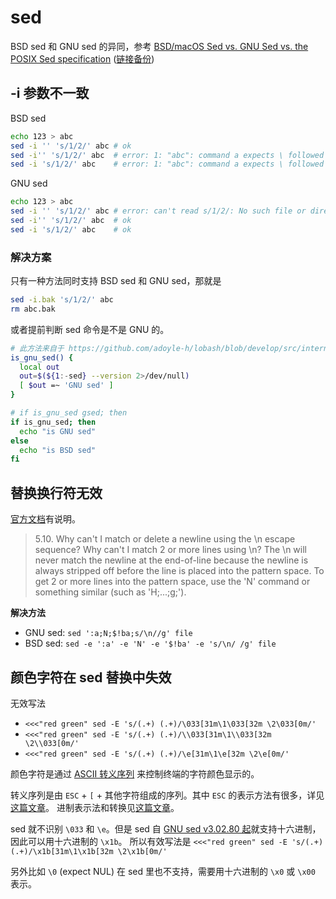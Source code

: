 # sed

BSD sed 和 GNU sed 的异同，参考 [BSD/macOS Sed vs. GNU Sed vs. the POSIX Sed specification](https://riptutorial.com/sed/topic/9436/bsd-macos-sed-vs--gnu-sed-vs--the-posix-sed-specification) ([链接备份](https://web.archive.org/web/20221013094813/https://riptutorial.com/sed/topic/9436/bsd-macos-sed-vs--gnu-sed-vs--the-posix-sed-specification))

## -i 参数不一致

BSD sed

```sh
echo 123 > abc
sed -i '' 's/1/2/' abc # ok
sed -i'' 's/1/2/' abc  # error: 1: "abc": command a expects \ followed by text
sed -i 's/1/2/' abc    # error: 1: "abc": command a expects \ followed by text
```

GNU sed

```sh
echo 123 > abc
sed -i '' 's/1/2/' abc # error: can't read s/1/2/: No such file or directory
sed -i'' 's/1/2/' abc  # ok
sed -i 's/1/2/' abc    # ok
```

### 解决方案

只有一种方法同时支持 BSD sed 和 GNU sed，那就是

```sh
sed -i.bak 's/1/2/' abc
rm abc.bak
```

或者提前判断 sed 命令是不是 GNU 的。

```sh
# 此方法来自于 https://github.com/adoyle-h/lobash/blob/develop/src/internals/is_gnu_sed.bash
is_gnu_sed() {
  local out
  out=$(${1:-sed} --version 2>/dev/null)
  [ $out =~ 'GNU sed' ]
}

# if is_gnu_sed gsed; then
if is_gnu_sed; then
  echo "is GNU sed"
else
  echo "is BSD sed"
fi
```

## 替换换行符无效

[官方文档](https://www.pement.org/sed/sedfaq5.html#s5.10)有说明。

> 5.10. Why can't I match or delete a newline using the \n escape sequence? Why can't I match 2 or more lines using \n?
> The \n will never match the newline at the end-of-line because the newline is always stripped off before the line is placed into the pattern space. To get 2 or more lines into the pattern space, use the 'N' command or something similar (such as 'H;...;g;').

**解决方法**

- GNU sed: `sed ':a;N;$!ba;s/\n//g' file`
- BSD sed: `sed -e ':a' -e 'N' -e '$!ba' -e 's/\n/ /g' file`

## 颜色字符在 sed 替换中失效

无效写法

- `<<<"red green" sed -E 's/(.+) (.+)/\033[31m\1\033[32m \2\033[0m/'`
- `<<<"red green" sed -E 's/(.+) (.+)/\\033[31m\1\\033[32m \2\\033[0m/'`
- `<<<"red green" sed -E 's/(.+) (.+)/\e[31m\1\e[32m \2\e[0m/'`

颜色字符是通过 [ASCII 转义序列](../others/ascii-and-ansi.md) 来控制终端的字符颜色显示的。

转义序列是由 `ESC` + `[` + 其他字符组成的序列。其中 `ESC` 的表示方法有很多，详见[这篇文章](../others/ascii-and-ansi.md#ascii-escape-字符)。
进制表示法和转换见[这篇文章](../math/positional-notation.md)。

sed 就不识别 `\033` 和 `\e`。但是 sed 自 [GNU sed v3.02.80 起](https://stackoverflow.com/a/7760752/4622308)就支持十六进制，因此可以用十六进制的 `\x1b`。
所以有效写法是 `<<<"red green" sed -E 's/(.+) (.+)/\x1b[31m\1\x1b[32m \2\x1b[0m/'`

另外比如 `\0` (expect NUL) 在 sed 里也不支持，需要用十六进制的 `\x0` 或 `\x00` 表示。
